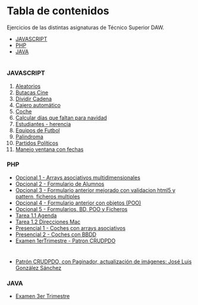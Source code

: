 # Tabla de contenidos
Ejercicios de las distintas asignaturas de Técnico Superior DAW.
* [JAVASCRIPT](#JAVASCRIPT)
* [PHP](#PHP)
* [JAVA](#JAVA)
#

### JAVASCRIPT
1. [Aleatorios](https://github.com/erabasco/javascript/tree/master/aleatorios)
2. [Butacas Cine](https://github.com/erabasco/javascript/tree/master/butacas)
3. [Dividir Cadena](https://github.com/erabasco/javascript/tree/master/cadena_mitad)
4. [Cajero automático](https://github.com/erabasco/javascript/tree/master/cajero)
5. [Coche](https://github.com/erabasco/javascript/tree/master/coches)
6. [Calcular días que faltan para navidad](https://github.com/erabasco/javascript/tree/master/dias_navidad)
7. [Estudiantes - herencia](https://github.com/erabasco/javascript/tree/master/estudiantes_herencia_classes)
8. [Equipos de Futbol](https://github.com/erabasco/javascript/tree/master/examen_equipos_futbol)
9. [Palindroma](https://github.com/erabasco/javascript/tree/master/palindroma)
10. [Partidos Políticos](https://github.com/erabasco/javascript/tree/master/partidos_politicos)
11. [Manejo ventana con fechas](https://github.com/erabasco/javascript/tree/master/ventana_fechas)


### PHP
* [Opcional 1 - Arrays asociativos multidimensionales](https://github.com/erabasco/php/tree/master/Opcional%201%20-%20Arrays%20asociativos%20multidimensionales)
* [Opcional 2 - Formulario de Alumnos](https://github.com/erabasco/php/tree/maste/Opcional%202%20-%20Formulario%20de%20Alumnos)
* [Opcional 3 - Formulario anterior mejorado con validacion html5 y pattern, ficheros multiples](https://github.com/erabasco/php/tree/master/Opcional%203%20-%20Formulario%20anterior%20mejorado%20con%20validacion%20html5%20y%20pattern%2C%20ficheros%20multiples)
* [Opcional 4 - Formulario anterior con objetos (POO)](https://github.com/erabasco/php/tree/master/Opcional%204%20-%20Formulario%20anterior%20con%20objetos%20(POO))
* [Opcional 5 - Formularios, BD, POO y Ficheros](https://github.com/erabasco/php/tree/master/Opcional%2005%20-%20Formularios%2C%20BD%2C%20POO%20y%20Ficheros)
* [Tarea 1.1 Agenda](https://github.com/erabasco/php/tree/master/Tarea_1_2)
* [Tarea 1.2 Direcciones Mac](https://github.com/erabasco/php/tree/master/Tareas_1_3)
* [Presencial 1 - Coches con arrays asociativos](https://github.com/erabasco/php/tree/master/Presencial%201%20-%20Coches%20con%20arrays%20asociativos)
* [Presencial 2 - Coches con BBDD](https://github.com/erabasco/php/tree/master/Presencial%202%20-%20Coches%20con%20BBDD)
* [Examen 1erTrimestre - Patron CRUDPDO](https://github.com/erabasco/php/tree/master/Examen%201erTrimestre%20-%20Patron%20CRUDPDO)
#
* [Patrón CRUDPDO, con Paginador, actualización de imágenes: José Luis González Sánchez](https://github.com/erabasco/php/tree/master/Model%20crudpdo%20Jose%20Luis)

### JAVA
* [Examen 3er Trimestre](https://github.com/erabasco/java/tree/master/Examen)

